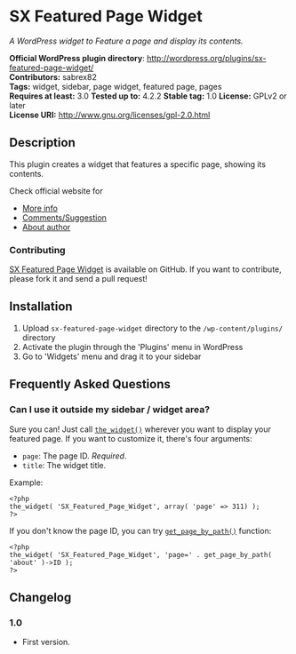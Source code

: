 # SX Featured Page Widget #
*A WordPress widget to Feature a page and display its contents.*  

**Official WordPress plugin directory**: http://wordpress.org/plugins/sx-featured-page-widget/  
**Contributors:** sabrex82  
**Tags:** widget, sidebar, page widget, featured page, pages  
**Requires at least:** 3.0
**Tested up to:** 4.2.2
**Stable tag:** 1.0 
**License:** GPLv2 or later  
**License URI:** http://www.gnu.org/licenses/gpl-2.0.html

## Description ##

This plugin creates a widget that features a specific page, showing its contents.

Check official website for

*   [More info](http://www.redweb.tn/sx-featured-page-widget-wordpress-plugin)					
*   [Comments/Suggestion](http://www.redweb.tn/sx-featured-page-widget-wordpress-plugin)			
*   [About author](http://www.sabri-elgueder.tn/)				


### Contributing ###
[SX Featured Page Widget](https://github.com/redweb-tn/sx-featured-page-widget) is available on GitHub. If you want to contribute, please fork it and send a pull request!

## Installation ##

1. Upload `sx-featured-page-widget` directory to the `/wp-content/plugins/` directory
2. Activate the plugin through the 'Plugins' menu in WordPress
3. Go to 'Widgets' menu and drag it to your sidebar

## Frequently Asked Questions ##

### Can I use it outside my sidebar / widget area?

Sure you can! Just call [`the_widget()`](http://codex.wordpress.org/Function_Reference/the_widget) wherever you want to display your featured page. If you want to customize it, there's four arguments:

* `page`: The page ID. *Required*.
* `title`: The widget title.

Example:
```
<?php
the_widget( 'SX_Featured_Page_Widget', array( 'page' => 311) );
?>
```

If you don't know the page ID, you can try [`get_page_by_path()`](http://codex.wordpress.org/Function_Reference/get_page_by_path) function:
```
<?php
the_widget( 'SX_Featured_Page_Widget', 'page=' . get_page_by_path( 'about' )->ID );
?>
```

## Changelog ##

### 1.0 ###
* First version.
